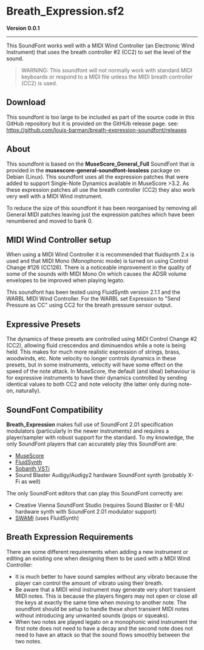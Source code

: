 # Breath_Expression.sf2

**Version 0.0.1**

---


This SoundFont works well with a MIDI Wind Controller (an Electronic Wind Instrument)
that uses the breath controller #2 (CC2) to set the level of the sound.

> WARNING: This soundfont will not normally work with standard MIDI keyboards
or respond to a MIDI file unless the MIDI breath controller (CC2) is used.

## Download

This soundfont is too large to be included as part of the source code in this GitHub repository
but it is provided on the GitHUb release page. see: https://github.com/louis-barman/breath-expression-soundfont/releases


## About

This soundfont is based on the **MuseScore_General_Full** SoundFont that is
provided in the **musescore-general-soundfont-lossless** package on Debian (Linux).
This soundfont uses all the expression patches that were added to support
Single-Note Dynamics available in MuseScore >3.2.
As these expression patches all use the breath controller (CC2) they also
work very well with a MIDI Wind instrument.

To reduce the size of this soundfont it has been reorganised by removing all
General MIDI patches leaving just the expression patches which have been
renumbered and moved to bank 0.

## MIDI Wind Controller setup

When using a MIDI Wind Controller it is recommended that fluidsynth 2.x
is used and that MIDI Mono (Monophonic mode) is turned on using Control Change #126
(CC126). There is a noticeable improvement in the quality of some of
the sounds with MIDI Mono On which causes the ADSR volume envelopes to be improved
when playing legato.

This soundfont has been tested using FluidSynth version 2.1.1 and the WARBL
MIDI Wind Controller. For the WARBL set Expression to "Send Pressure as CC"
using CC2 for the breath pressure sensor output.

## Expressive Presets

The dynamics of these presets are controlled using MIDI Control Change #2 (CC2),
allowing fluid crescendos and diminuendos while a note is being held. This makes
for much more realistic expression of strings, brass, woodwinds, etc. Note velocity
no longer controls dynamics in these presets, but in some instruments, velocity will
have some effect on the speed of the note attack. In MuseScore, the default (and ideal)
behaviour is for expressive instruments to have their dynamics controlled by sending
identical values to both CC2 and note velocity (the latter only during note-on, naturally).


## SoundFont Compatibility

**Breath_Expression** makes full use of SoundFont 2.01 specification modulators
(particularly in the newer instruments) and requires a player/sampler with robust
support for the standard. To my knowledge, the only SoundFont players that can
accurately play this SoundFont are:

* [MuseScore](https://musescore.org)
* [FluidSynth](http://www.fluidsynth.org/)
* [Sobanth VSTi](https://blog.rosseaux.net/page/e5ca75d98990e33b31dadc78a8df1333/Sobanth)
* Sound Blaster Audigy/Audigy2 hardware SoundFont synth (probably X-Fi as well)

The only SoundFont editors that can play this SoundFont correctly are:

* Creative Vienna SoundFont Studio (requires Sound Blaster or E-MU hardware synth with SoundFont 2.01 modulator support)
* [SWAMI](http://www.swamiproject.org/) (uses FluidSynth)


## Breath Expression Requirements

There are some different requirements when adding a new instrument or editing
an existing one when designing them to be used with a MIDI Wind Controller:

* It is much better to have sound samples without any vibrato because the player
can control the amount of vibrato using their breath.
* Be aware that a MIDI wind instrument may generate very short transient
MIDI notes. This is because the players fingers may not open or
close all the keys at exactly the same time when moving to another note.
The soundfont should be setup to handle these short transient MIDI notes without
introducing any unwanted sounds (pops or squeaks).
* When two notes are played legato on a monophonic wind instrument the
first note does not need to have a decay and the second note does not need
to have an attack so that the sound flows smoothly between the two notes.
